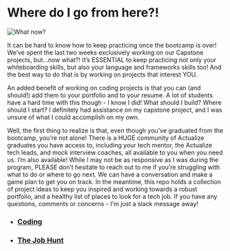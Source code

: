 # Where do I go from here?!

![What now?](https://media.makeameme.org/created/sooo-what-now.jpg)

It can be hard to know how to keep practicing once the bootcamp is over! We’ve spent the last two weeks exclusively working on our Capstone projects, but…now what?! It’s ESSENTIAL to keep practicing not only your whiteboarding skills, but also your language and frameworks skills too! And the best way to do that is by working on projects that interest YOU.

An added benefit of working on coding projects is that you can (and should!) add them to your portfolio and to your resume. A lot of students have a hard time with this though - I know I did! What should I build? Where should I start? I definitely had assistance on my capstone project, and I was unsure of what I could accomplish on my own.

Well, the first thing to realize is that, even though you’ve graduated from the bootcamp, you’re not alone! There is a HUGE community of Actualize graduates you have access to, including your tech mentor, the Actualize tech leads, and mock interview coaches, all available to you when you need us. I’m also available! While I may not be as responsive as I was during the program, PLEASE don’t hesitate to reach out to me if you’re struggling with what to do or where to go next. We can have a conversation and make a game plan to get you on track. In the meantime, this repo holds a collection of project ideas to keep you inspired and working towards a robust portfolio, and a healthy list of places to look for a tech job. If you have any questions, comments or concerns - I'm just a slack message away!

- ### [Coding](coding.md)

- ### [The Job Hunt](jobs.md)


